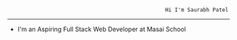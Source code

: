                                                      Hi I'm Saurabh Patel
---------------------------------------------------------------------------------------------------------------------------------

- I'm an Aspiring Full Stack Web Developer at Masai School
